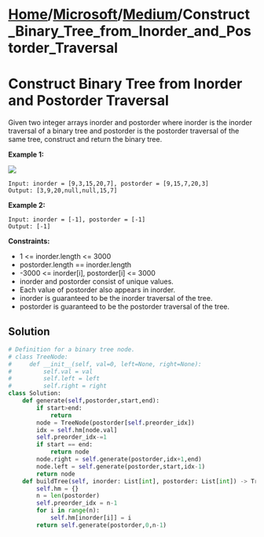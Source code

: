 # [Home](./../..)/[Microsoft](./..)/[Medium](./)/Construct_Binary_Tree_from_Inorder_and_Postorder_Traversal
<h1>Construct Binary Tree from Inorder and Postorder Traversal</h1>

<p>
Given two integer arrays inorder and postorder where inorder is the inorder traversal of a binary tree and postorder is the postorder traversal of the same tree, construct and return the binary tree.
</p>

<b>Example 1:</b>

<img src="https://assets.leetcode.com/uploads/2021/02/19/tree.jpg">

    Input: inorder = [9,3,15,20,7], postorder = [9,15,7,20,3]
    Output: [3,9,20,null,null,15,7]
    
<b>Example 2:</b>

    Input: inorder = [-1], postorder = [-1]
    Output: [-1]

<b>Constraints:</b>

- 1 <= inorder.length <= 3000
- postorder.length == inorder.length
- -3000 <= inorder[i], postorder[i] <= 3000
- inorder and postorder consist of unique values.
- Each value of postorder also appears in inorder.
- inorder is guaranteed to be the inorder traversal of the tree.
- postorder is guaranteed to be the postorder traversal of the tree.

<h2>Solution</h2>

```python
# Definition for a binary tree node.
# class TreeNode:
#     def __init__(self, val=0, left=None, right=None):
#         self.val = val
#         self.left = left
#         self.right = right
class Solution:
    def generate(self,postorder,start,end):
        if start>end:
            return
        node = TreeNode(postorder[self.preorder_idx])
        idx = self.hm[node.val]
        self.preorder_idx-=1
        if start == end:
            return node
        node.right = self.generate(postorder,idx+1,end)
        node.left = self.generate(postorder,start,idx-1)
        return node
    def buildTree(self, inorder: List[int], postorder: List[int]) -> TreeNode:
        self.hm = {}
        n = len(postorder)
        self.preorder_idx = n-1
        for i in range(n):
            self.hm[inorder[i]] = i
        return self.generate(postorder,0,n-1)
```
